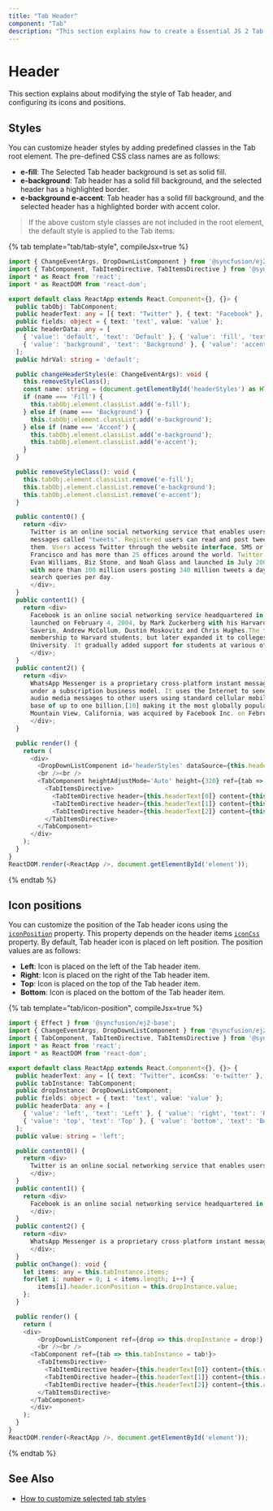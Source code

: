 ```yaml
---
title: "Tab Header"
component: "Tab"
description: "This section explains how to create a Essential JS 2 Tab control header with different styles in an React application."
---
```


# Header

This section explains about modifying the style of Tab header, and configuring its icons and positions.

## Styles

You can customize header styles by adding predefined classes in the Tab root element. The pre-defined CSS class names are as follows:

* **e-fill**: The Selected Tab header background is set as solid fill.
* **e-background**: Tab header has a solid fill background, and the selected header has a highlighted border.
* **e-background e-accent**: Tab header has a solid fill background, and the selected header has a highlighted border with accent color.

> If the above custom style classes are not included in the root element, the default style is applied to the Tab items.

{% tab template="tab/tab-style", compileJsx=true %}

```typescript
import { ChangeEventArgs, DropDownListComponent } from '@syncfusion/ej2-react-dropdowns';
import { TabComponent, TabItemDirective, TabItemsDirective } from '@syncfusion/ej2-react-navigations';
import * as React from 'react';
import * as ReactDOM from 'react-dom';

export default class ReactApp extends React.Component<{}, {}> {
  public tabObj: TabComponent;
  public headerText: any = [{ text: "Twitter" }, { text: "Facebook" }, { text: "WhatsApp" }];
  public fields: object = { text: 'text', value: 'value' };
  public headerData: any = [
    { 'value': 'default', 'text': 'Default' }, { 'value': 'fill', 'text': 'Fill' },
    { 'value': 'background', 'text': 'Background' }, { 'value': 'accent', 'text': 'Accent' }
  ];
  public hdrVal: string = 'default';

  public changeHeaderStyles(e: ChangeEventArgs): void {
    this.removeStyleClass();
    const name: string = (document.getElementById('headerStyles') as HTMLSelectElement).value;
    if (name === 'Fill') {
      this.tabObj.element.classList.add('e-fill');
    } else if (name === 'Background') {
      this.tabObj.element.classList.add('e-background');
    } else if (name === 'Accent') {
      this.tabObj.element.classList.add('e-background');
      this.tabObj.element.classList.add('e-accent');
    }
  }

  public removeStyleClass(): void {
    this.tabObj.element.classList.remove('e-fill');
    this.tabObj.element.classList.remove('e-background');
    this.tabObj.element.classList.remove('e-accent');
  }

  public content0() {
    return <div>
      Twitter is an online social networking service that enables users to send and read short 140-character
      messages called "tweets". Registered users can read and post tweets, but those who are unregistered can only read
      them. Users access Twitter through the website interface, SMS or mobile device app Twitter Inc. is based in San
      Francisco and has more than 25 offices around the world. Twitter was created in March 2006 by Jack Dorsey,
      Evan Williams, Biz Stone, and Noah Glass and launched in July 2006. The service rapidly gained worldwide popularity,
      with more than 100 million users posting 340 million tweets a day in 2012.The service also handled 1.6 billion
      search queries per day.
      </div>;
  }
  public content1() {
    return <div>
      Facebook is an online social networking service headquartered in Menlo Park, California. Its website was
      launched on February 4, 2004, by Mark Zuckerberg with his Harvard College roommates and fellow students Eduardo
      Saverin, Andrew McCollum, Dustin Moskovitz and Chris Hughes.The founders had initially limited the website\'\s
      membership to Harvard students, but later expanded it to colleges in the Boston area, the Ivy League, and Stanford
      University. It gradually added support for students at various other universities and later to high-school students.
      </div>;
  }
  public content2() {
    return <div>
      WhatsApp Messenger is a proprietary cross-platform instant messaging client for smartphones that operates
      under a subscription business model. It uses the Internet to send text messages, images, video, user location and
      audio media messages to other users using standard cellular mobile numbers. As of February 2016, WhatsApp had a user
      base of up to one billion,[10] making it the most globally popular messaging application. WhatsApp Inc., based in
      Mountain View, California, was acquired by Facebook Inc. on February 19, 2014, for approximately US$19.3 billion.
      </div>;
  }

  public render() {
    return (
      <div>
        <DropDownListComponent id='headerStyles' dataSource={this.headerData} fields={this.fields} value={this.hdrVal} width={'150'} change={this.changeHeaderStyles = this.changeHeaderStyles.bind(this)} />
        <br /><br />
        <TabComponent heightAdjustMode='Auto' height={320} ref={tab => this.tabObj = tab!}>
          <TabItemsDirective>
            <TabItemDirective header={this.headerText[0]} content={this.content0} />
            <TabItemDirective header={this.headerText[1]} content={this.content1} />
            <TabItemDirective header={this.headerText[2]} content={this.content2} />
          </TabItemsDirective>
        </TabComponent>
      </div>
    );
  }
}
ReactDOM.render(<ReactApp />, document.getElementById('element'));

```

{% endtab %}

## Icon positions

You can customize the position of the Tab header icons using the [`iconPosition`](../api/tab/header#iconposition) property.  This property depends on the header items [`iconCss`](../api/tab/header#iconcss) property.  By default, Tab header icon is placed on left position.  The position values are as follows:

* **Left**: Icon is placed on the left of the Tab header item.
* **Right**: Icon is placed on the right of the Tab header item.
* **Top**: Icon is placed on the top of the Tab header item.
* **Bottom**: Icon is placed on the bottom of the Tab header item.

{% tab template="tab/icon-position", compileJsx=true %}

```typescript
import { Effect } from '@syncfusion/ej2-base';
import { ChangeEventArgs, DropDownListComponent } from '@syncfusion/ej2-react-dropdowns';
import { TabComponent, TabItemDirective, TabItemsDirective } from '@syncfusion/ej2-react-navigations';
import * as React from 'react';
import * as ReactDOM from 'react-dom';

export default class ReactApp extends React.Component<{}, {}> {
  public headerText: any = [{ text: "Twitter", iconCss: 'e-twitter' }, { text: "Facebook", iconCss: 'e-facebook' }, { text: "WhatsApp", iconCss: 'e-whatsapp' }];
  public tabInstance: TabComponent;
  public dropInstance: DropDownListComponent;
  public fields: object = { text: 'text', value: 'value' };
  public headerData: any = [
    { 'value': 'left', 'text': 'Left' }, { 'value': 'right', 'text': 'Right' },
    { 'value': 'top', 'text': 'Top' }, { 'value': 'bottom', 'text': 'Bottom' }
  ];
  public value: string = 'left';

  public content0() {
    return <div>
      Twitter is an online social networking service that enables users to send and read short 140-character messages called "tweets". Registered users can read and post tweets, but those who are unregistered can only read them. Users access Twitter through the website interface, SMS or mobile device app Twitter Inc. is based in San Francisco and has more than 25 offices around the world. Twitter was created in March 2006 by Jack Dorsey, Evan Williams, Biz Stone, and Noah Glass and launched in July 2006. The service rapidly gained worldwide popularity, with more than 100 million users posting 340 million tweets a day in 2012.The service also handled 1.6 billion search queries per day.
      </div>;
  }
  public content1() {
    return <div>
      Facebook is an online social networking service headquartered in Menlo Park, California. Its website was launched on February 4, 2004, by Mark Zuckerberg with his Harvard College roommates and fellow students Eduardo Saverin, Andrew McCollum, Dustin Moskovitz and Chris Hughes.The founders had initially limited the website membership to Harvard students, but later expanded it to colleges in the Boston area, the Ivy League, and Stanford University. It gradually added support for students at various other universities and later to high-school students.
      </div>;
  }
  public content2() {
    return <div>
      WhatsApp Messenger is a proprietary cross-platform instant messaging client for smartphones that operates under a subscription business model. It uses the Internet to send text messages, images, video, user location and audio media messages to other users using standard cellular mobile numbers. As of February 2016, WhatsApp had a user base of up to one billion,[10] making it the most globally popular messaging application. WhatsApp Inc., based in Mountain View, California, was acquired by Facebook Inc. on February 19, 2014, for approximately US$19.3 billion.
      </div>;
  }
  public onChange(): void {
    let items: any = this.tabInstance.items;
    for(let i: number = 0; i < items.length; i++) {
        items[i].header.iconPosition = this.dropInstance.value;
    };
  }

  public render() {
    return (
    <div>
        <DropDownListComponent ref={drop => this.dropInstance = drop!} id='headerStyles' dataSource={this.headerData} fields={this.fields} value={this.value} width={'150'} change={this.onChange = this.onChange.bind(this)} />
        <br /><br />
      <TabComponent ref={tab => this.tabInstance = tab!}>
        <TabItemsDirective>
          <TabItemDirective header={this.headerText[0]} content={this.content0} />
          <TabItemDirective header={this.headerText[1]} content={this.content1} />
          <TabItemDirective header={this.headerText[2]} content={this.content2} />
        </TabItemsDirective>
      </TabComponent>
      </div>
    );
  }
}
ReactDOM.render(<ReactApp />, document.getElementById('element'));

```

{% endtab %}

## See Also

* [How to customize selected tab styles](./how-to/customize-selected-tab-styles/)
